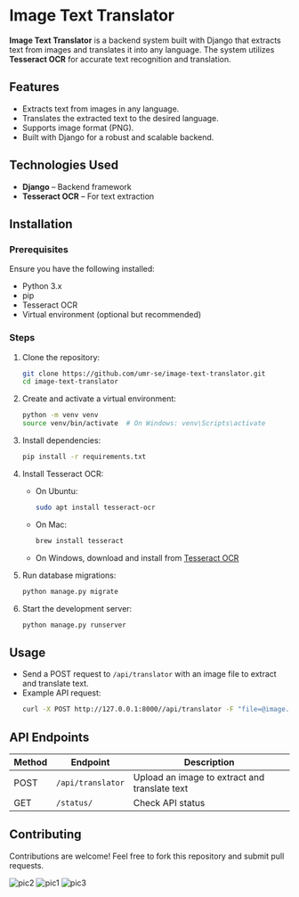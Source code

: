 # Image Text Translator

**Image Text Translator** is a backend system built with Django that extracts text from images and translates it into any language. The system utilizes **Tesseract OCR** for accurate text recognition and translation.

## Features
- Extracts text from images in any language.
- Translates the extracted text to the desired language.
- Supports image format (PNG).
- Built with Django for a robust and scalable backend.

## Technologies Used
- **Django** – Backend framework
- **Tesseract OCR** – For text extraction

## Installation
### Prerequisites
Ensure you have the following installed:
- Python 3.x
- pip
- Tesseract OCR
- Virtual environment (optional but recommended)

### Steps
1. Clone the repository:
   ```sh
   git clone https://github.com/umr-se/image-text-translator.git
   cd image-text-translator
   ```
2. Create and activate a virtual environment:
   ```sh
   python -m venv venv
   source venv/bin/activate  # On Windows: venv\Scripts\activate
   ```
3. Install dependencies:
   ```sh
   pip install -r requirements.txt
   ```
4. Install Tesseract OCR:
   - On Ubuntu:
     ```sh
     sudo apt install tesseract-ocr
     ```
   - On Mac:
     ```sh
     brew install tesseract
     ```
   - On Windows, download and install from [Tesseract OCR](https://github.com/UB-Mannheim/tesseract/wiki)

5. Run database migrations:
   ```sh
   python manage.py migrate
   ```
6. Start the development server:
   ```sh
   python manage.py runserver
   ```

## Usage
- Send a POST request to `/api/translator` with an image file to extract and translate text.
- Example API request:
  ```sh
  curl -X POST http://127.0.0.1:8000//api/translator -F "file=@image.jpg"
  ```

## API Endpoints
| Method | Endpoint  | Description |
|--------|----------|-------------|
| POST   | `/api/translator` | Upload an image to extract and translate text |
| GET    | `/status/` | Check API status |

## Contributing
Contributions are welcome! Feel free to fork this repository and submit pull requests.

![pic2](https://github.com/user-attachments/assets/4cadc234-9a58-40ea-9a19-4bf611a8246d)
![pic1](https://github.com/user-attachments/assets/fa268bc8-7b75-4552-a71d-a4149bec6a56)
![pic3](https://github.com/user-attachments/assets/180dbafa-804d-4fa9-8384-e6bc0a553332)

